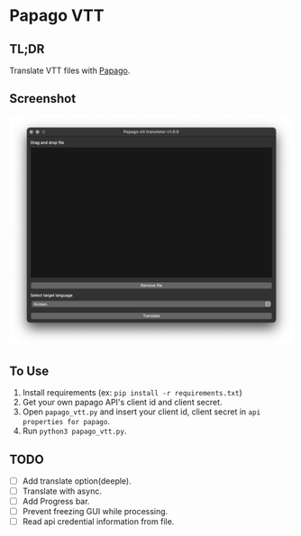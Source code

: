 # Papago VTT

## TL;DR

Translate VTT files with [Papago](https://papago.naver.com/).

## Screenshot

![screenshot](misc/screenshot.png)

## To Use

1. Install requirements (ex: `pip install -r requirements.txt`)
2. Get your own papago API's client id and client secret.
3. Open `papago_vtt.py` and insert your client id, client secret in `api properties for papago`.
4. Run `python3 papago_vtt.py`.

## TODO

- [ ] Add translate option(deeple).
- [ ] Translate with async.
- [ ] Add Progress bar.
- [ ] Prevent freezing GUI while processing.
- [ ] Read api credential information from file.
